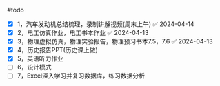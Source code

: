 #todo
- [x] 1，汽车发动机总结梳理，录制讲解视频(周末上午) ✅ 2024-04-14
- [x] 2，电工仿真作业，电工书本作业 ✅ 2024-04-13
- [x] 3，物理虚拟仿真，物理实验报告，物理预习书本7.5，7.6 ✅ 2024-04-13
- [x] 4，历史报告PPT(历史课上做)
- [x] 5，英语听力作业
- [ ] 6，设计模式
- [ ] 7，Excel深入学习并复习数据库，练习数据分析
